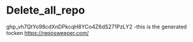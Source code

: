 # Delete_all_repo

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 -this is the generated tocken
https://reposweeper.com/
